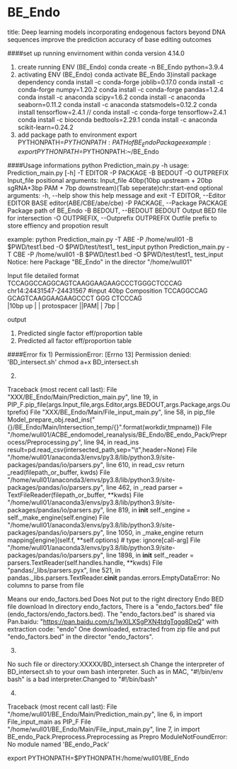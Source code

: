# BE_Endo
title: Deep learning models incorporating endogenous factors beyond DNA sequences improve the prediction accuracy of base editing outcomes

####set up running envirnoment within conda version 4.14.0
1) create running ENV (BE_Endo)
conda create -n BE_Endo python=3.9.4
2) activating ENV (BE_Endo)
conda activate BE_Endo
3)install package dependency
conda install -c conda-forge joblib=0.17.0
conda install -c conda-forge numpy=1.20.2
conda install -c conda-forge pandas=1.2.4
conda install -c anaconda scipy=1.6.2
conda install -c anaconda seaborn=0.11.2
conda install -c anaconda statsmodels=0.12.2
conda install tensorflow=2.4.1 // conda install -c conda-forge tensorflow=2.4.1
conda install -c bioconda bedtools=2.29.1
conda install -c anaconda scikit-learn=0.24.2
4) add package path to environment
export PYTHONPATH=$PYTHONPATH:{PATH of BE_Endo Package}
example: export PYTHONPATH=$PYTHONPATH:~/BE_Endo

####Usage informations
python Prediction_main.py -h
usage: Prediction_main.py [-h] -T EDITOR -P PACKAGE -B BEDOUT -O OUTPREFIX Input_file
positional arguments:
  Input_file            40bp(10bp upstream + 20bp sgRNA+3bp PAM + 7bp downstream)(Tab seperate)chr:start-end
optional arguments:
  -h, --help            show this help message and exit
  -T EDITOR, --Editor EDITOR
                        BASE editor(ABE/CBE/abe/cbe)
  -P PACKAGE, --Package PACKAGE
                        Package path of BE_Endo
  -B BEDOUT, --BEDOUT BEDOUT
                        Output BED file for intersection
  -O OUTPREFIX, --Outprefix OUTPREFIX
                        Outfile prefix to store effiency and propotion result

example: 
python Prediction_main.py -T ABE -P /home/wull01 -B $PWD/test1.bed -O $PWD/test/test1_ test_input
python Prediction_main.py -T CBE -P /home/wull01 -B $PWD/test1.bed -O $PWD/test/test1_ test_input
Notice: here Package "BE_Endo" in the director "/home/wull01"

Input file detailed format 
TCCAGGCCAGGCAGTCAAGGAAGAAGCCCTGGGCTCCCAG        chr14:24431547-24431567
#input 40bp Composition
TCCAGGCCAG GCAGTCAAGGAAGAAGCCCT GGG  CTCCCAG        
|10bp up | |    protospacer   ||PAM| | 7bp |      


output

1) Predicted single factor eff/proportion table
2) Predicted all factor eff/proportion table

####Error fix
1)
PermissionError: [Errno 13] Permission denied: 'BD_intersect.sh'
chmod a+x BD_intersect.sh

2)
Traceback (most recent call last):
  File "XXX/BE_Endo/Main/Prediction_main.py", line 19, in <module>
    PIP_F.pip_file(args.Input_file,args.Editor,args.BEDOUT,args.Package,args.Outprefix)
  File "XXX/BE_Endo/Main/File_input_main.py", line 58, in pip_file
    Model_prepare_obj.read_ins("{}/BE_Endo/Main/Intersection_temp/{}".format(workdir,tmpname))
  File "/home/wull01/ACBE_endomodel_reanalysis/BE_Endo/BE_endo_Pack/Preprocess/Preprocessing.py", line 94, in read_ins
    result=pd.read_csv(intersected_path,sep="\t",header=None)
  File "/home/wull01/anaconda3/envs/py3.8/lib/python3.9/site-packages/pandas/io/parsers.py", line 610, in read_csv
    return _read(filepath_or_buffer, kwds)
  File "/home/wull01/anaconda3/envs/py3.8/lib/python3.9/site-packages/pandas/io/parsers.py", line 462, in _read
    parser = TextFileReader(filepath_or_buffer, **kwds)
  File "/home/wull01/anaconda3/envs/py3.8/lib/python3.9/site-packages/pandas/io/parsers.py", line 819, in __init__
    self._engine = self._make_engine(self.engine)
  File "/home/wull01/anaconda3/envs/py3.8/lib/python3.9/site-packages/pandas/io/parsers.py", line 1050, in _make_engine
    return mapping[engine](self.f, **self.options)  # type: ignore[call-arg]
  File "/home/wull01/anaconda3/envs/py3.8/lib/python3.9/site-packages/pandas/io/parsers.py", line 1898, in __init__
    self._reader = parsers.TextReader(self.handles.handle, **kwds)
  File "pandas/_libs/parsers.pyx", line 521, in pandas._libs.parsers.TextReader.__cinit__
pandas.errors.EmptyDataError: No columns to parse from file

Means our endo_factors.bed Does Not put to the right directory
Endo BED file download
In directory endo_factors, There is a "endo_factors.bed" file (endo_factors/endo_factors.bed).
The "endo_factors.bed" is shared via Pan.baidu: "https://pan.baidu.com/s/1wXlLXSgPXN4tdgTqgq8DeQ" with extraction code: "endo"
One downloaded, extracted from zip file and put "endo_factors.bed" in the director "endo_factors".

3)
No such file or directory:XXXXX/BD_intersect.sh 
Change the interpreter of BD_intersect.sh to your own bash interpreter. Such as in MAC, "#!/bin/env bash" is a bad interpreter.Changed to "#!/bin/bash"

4)
Traceback (most recent call last):
  File "/home/wull01/BE_Endo/Main/Prediction_main.py", line 6, in <module>
    import File_input_main  as PIP_F
  File "/home/wull01/BE_Endo/Main/File_input_main.py", line 7, in <module>
    import BE_endo_Pack.Preprocess.Preprocessing as Prepro
ModuleNotFoundError: No module named 'BE_endo_Pack'

export PYTHONPATH=$PYTHONPATH:/home/wull01/BE_Endo
